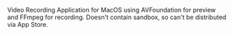 Video Recording Application for MacOS using AVFoundation for preview and FFmpeg for recording.
Doesn't contain sandbox, so can't be distributed via App Store.
